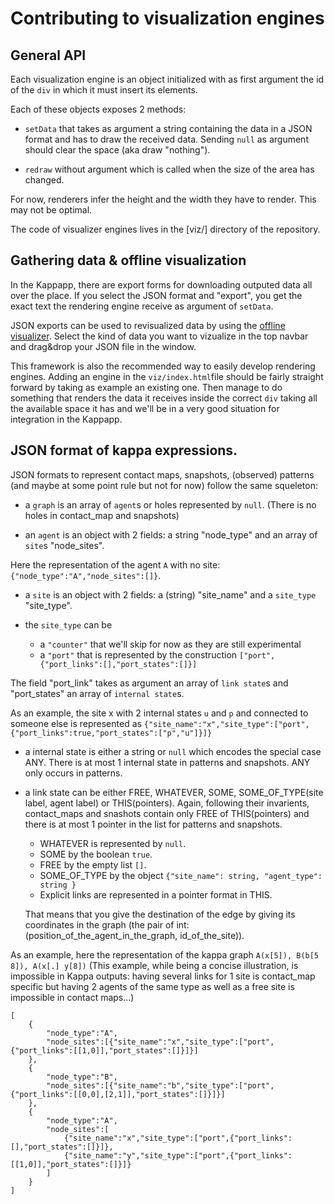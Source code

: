 # Contributing to visualization engines

## General API

Each visualization engine is an object initialized with as first
argument the id of the `div` in which it must insert its elements.

Each of these objects exposes 2 methods:

- `setData` that takes as argument a string containing the data in a
JSON format and has to draw the received data. Sending `null` as
argument should clear the space (aka draw "nothing").

- `redraw` without argument which is called when the size of the area
  has changed.

For now, renderers infer the height and the width they have to render.
This may not be optimal.

The code of visualizer engines lives in the [viz/] directory of the
repository.

## Gathering data & offline visualization

In the Kappapp, there are export forms for downloading outputed data
all over the place. If you select the JSON format and "export", you
get the exact text the rendering engine receive as argument of
`setData`.

JSON exports can be used to revisualized data by using the [offline
visualizer](viz/index.html). Select the kind of data you want to
vizualize in the top navbar and drag&drop your JSON file in the
window.

This framework is also the recommended way to easily develop rendering
engines. Adding an engine in the `viz/index.html`file should be fairly
straight forward by taking as example an existing one. Then manage to
do something that renders the data it receives inside the correct
`div` taking all the available space it has and we'll be in a very
good situation for integration in the Kappapp.

## JSON format of kappa expressions.

JSON formats to represent contact maps, snapshots, (observed) patterns
(and maybe at some point rule but not for now) follow the
same squeleton:

* a `graph` is an array of `agent`s or holes represented
  by `null`. (There is no holes in contact_map and snapshots)

* an `agent` is an object with 2 fields: a string "node_type" and an
  array of `site`s "node_sites".

Here the representation of the agent `A` with no site:
`{"node_type":"A","node_sites":[]}`.

* a `site` is an object with 2 fields: a (string) "site_name" and a
  `site_type` "site_type".

* the `site_type` can be
  * a `"counter"` that we'll skip for now as they are still
    experimental
  * a `"port"` that is represented by the construction
    `["port",{"port_links":[],"port_states":[]}]`

The field "port_link" takes as argument an array of `link state`s and
"port_states" an array of `internal state`s.

As an example, the site x with 2 internal states `u` and `p` and
connected to someone else is represented as
`{"site_name":"x","site_type":["port",{"port_links":true,"port_states":["p","u"]}]}`

* a internal state is either a string or `null` which encodes the
  special case ANY. There is at most 1 internal state in patterns and
  snapshots. ANY only occurs in patterns.

* a link state can be either FREE, WHATEVER, SOME, SOME_OF_TYPE(site
  label, agent label) or THIS(pointers). Again, following their
  invarients, contact_maps and snashots contain only FREE of
  THIS(pointers) and there is at most 1 pointer in the list for
  patterns and snapshots.
  * WHATEVER is represented by `null`.
  * SOME by the boolean `true`.
  * FREE by the empty list `[]`.
  * SOME_OF_TYPE by the object `{"site_name": string, "agent_type": string }`
  * Explicit links are represented in a pointer format in THIS.

  That means that you give the destination of the edge by giving its
  coordinates in the graph (the pair of int:
  (position_of_the_agent_in_the_graph, id_of_the_site)).

As an example, here the representation of the kappa graph `A(x[5]), B(b[5 8]), A(x[.] y[8])` (This example, while being a concise illustration, is impossible in Kappa outputs: having several links for 1 site is contact_map specific but having 2 agents of the same type as well as a free site is impossible in contact maps...)

```
[
    {
        "node_type":"A",
        "node_sites":[{"site_name":"x","site_type":["port",{"port_links":[[1,0]],"port_states":[]}]}]
    },
    {
        "node_type":"B",
        "node_sites":[{"site_name":"b","site_type":["port",{"port_links":[[0,0],[2,1]],"port_states":[]}]}]
    },
    {
        "node_type":"A",
        "node_sites":[
            {"site_name":"x","site_type":["port",{"port_links":[],"port_states":[]}]},
            {"site_name":"y","site_type":["port",{"port_links":[[1,0]],"port_states":[]}]}
        ]
    }
]
```

